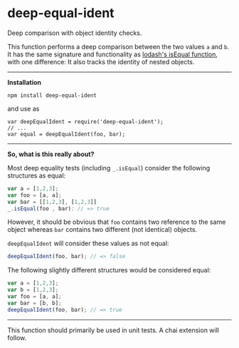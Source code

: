 deep-equal-ident
================

Deep comparison with object identity checks.

This function performs a deep comparison between the two values `a` and `b`. It
has the same signature and functionality as [lodash's isEqual function](http://lodash.com/docs#isEqual),
with one difference: It also tracks the identity of nested objects.

---

**Installation**

    npm install deep-equal-ident
    
and use as

    var deepEqualIdent = require('deep-equal-ident');
    // ...
    var equal = deepEqualIdent(foo, bar);

---

**So, what is this really about?**

Most deep equality tests (including `_.isEqual`) consider the following
structures as equal:

```javascript
var a = [1,2,3];
var foo = [a, a];
var bar = [[1,2,3], [1,2,3]]
_.isEqual(foo , bar): // => true
```

However, it should be obvious that `foo` contains two reference to the same
object whereas `bar` contains two different (not identical) objects.

`deepEqualIdent` will consider these values as not equal:

```javascript
deepEqualIdent(foo, bar); // => false
```

The following slightly different structures would be considered equal:

```javascript
var a = [1,2,3];
var b = [1,2,3];
var foo = [a, a];
var bar = [b, b];
deepEqualIdent(foo, bar); // => true
```

---

This function should primarily be used in unit tests. A chai extension will
follow.
